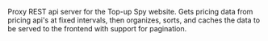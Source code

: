 Proxy REST api server for the Top-up Spy website. Gets pricing data from pricing api's at fixed intervals, then organizes, sorts, and caches the data to be served to the frontend with support for pagination.
